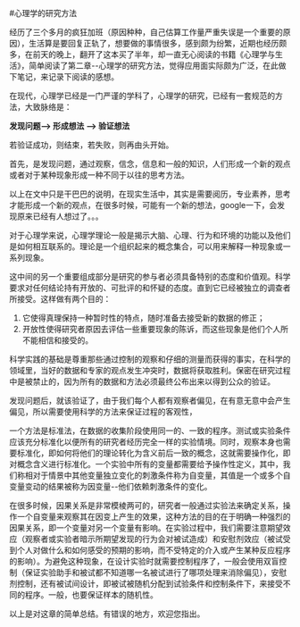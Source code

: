 #心理学的研究方法

经历了三个多月的疯狂加班（原因种种，自己估算工作量严重失误是一个重要的原因），生活算是要回复正轨了，想要做的事情很多，感到颇为纷繁，近期也经历颇多，在前天的晚上，翻开了这本买了半年，却一直无心阅读的书籍《心理学与生活》，简单阅读了第二章--心理学的研究方法，觉得应用面实际颇为广泛，在此做下笔记，来记录下阅读的感想。

在现代，心理学已经是一门严谨的学科了，心理学的研究，已经有一套规范的方法，大致脉络是：

**发现问题--> 形成想法 --> 验证想法**

若验证成功，则结束，若失败，则再由头开始。

首先，是发现问题，通过观察，信念，信息和一般的知识，人们形成一个新的观点或者对于某种现象形成一种不同于以往的思考方法。

以上在文中只是干巴巴的说明，在现实生活中，其实是需要阅历，专业素养，思考才能形成一个新的观点，在很多时候，可能有一个新的想法，google一下，会发现原来已经有人想过了。。。

对于心理学来说，心理学理论一般是揭示大脑、心理、行为和环境的功能以及他们是如何相互联系的。理论是一个组织起来的概念集合，可以用来解释一种现象或一系列现象。

这中间的另一个重要组成部分是研究的参与者必须具备特别的态度和价值观。科学要求对任何结论持有开放的、可批评的和怀疑的态度。直到它已经被独立的调查者所接受。这样做有两个目的：

1. 它使得真理保持一种暂时性的特点，随时准备去接受新的数据的修正；
2. 开放性使得研究者原因去评估一些重要现象的陈诉，而这些现象是他们个人所不能相信和接受的。

科学实践的基础是尊重那些通过控制的观察和仔细的测量而获得的事实，在科学的领域里，当好的数据和专家的观点发生冲突时，数据将获取胜利。保密在研究过程中是被禁止的，因为所有的数据和方法必须最终公布出来以得到公众的验证。

发现问题后，就该验证了，由于我们每个人都有观察者偏见，在有意无意中会产生偏见，所以需要使用科学的方法来保证过程的客观性，

一个方法是标准法，在数据的收集阶段使用同一的、一致的程序。测试或实验条件应该充分标准化以便所有的研究者经历完全一样的实验情境。同时，观察本身也需要标准化，即如何将他们的理论转化为含义前后一致的概念，这就需要操作化，即对概念含义进行标准化。一个实验中所有的变量都需要给予操作性定义，其中，我们称相对于情景中其他变量独立变化的刺激条件称为自变量，其值是一个或多个自变量变动的结果被称为因变量--他们依赖刺激条件的变化。

在很多时候，因果关系是非常模棱两可的，研究者一般通过实验法来确定关系，操作一个自变量来观察其在因变上产生的效果，这种方法的目的在于明确一种强烈的因果关系，即一个变量对另一个变量有影响。在实验过程中，我们需要注意期望效应（观察者或实验者暗示所期望发现的行为会对被试造成）和安慰剂效应（被试受到个人对做什么和如何感受的预期的影响，而不受特定的介入或产生某种反应程序的影响）。为避免这种现象，在设计实验时就需要控制程序了，一般会使用双盲控制（保证实验助手和被试都不知道哪一名被试进行了哪项处理来消除偏见），安慰剂控制，还有被试间设计，即被试被随机分配到试验条件和控制条件下，来接受不同的程序。一般，也要保证样本的随机性。

以上是对这章的简单总结。有错误的地方，欢迎您指出。

